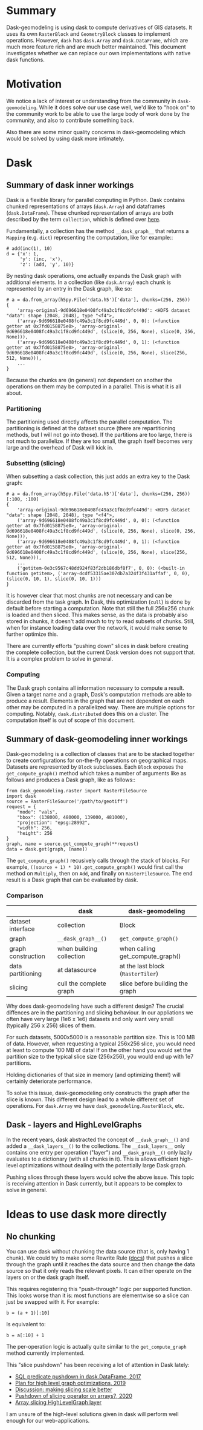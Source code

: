 # Summary

Dask-geomodeling is using dask to compute derivatives of GIS datasets. It uses
its own ``RasterBlock`` and ``GeometryBlock`` classes to implement operations.
However, ``dask`` has ``dask.Array`` and ``dask.DataFrame``, which are much
more feature rich and are much better maintained. This document investigates
whether we can replace our own implementations with native dask functions.

# Motivation

We notice a lack of interest or understanding from the community in ``dask-geomodeling``.
While it does solve our use case well, we'd like to "hook on" to the community
work to be able to use the large body of work done by the community, and also to
contribute something back.

Also there are some minor quality concerns in dask-geomodeling which would be
solved by using dask more intimately.

# Dask

## Summary of dask inner workings

Dask is a flexible library for parallel computing in Python. Dask contains
chunked representations of arrays (``dask.Array``) and dataframes
(``dask.DataFrame``). These chunked representation of arrays are both
described by the term ``collection``, which is defined over [here](https://docs.dask.org/en/latest/custom-collections.html?highlight=collection#the-dask-collection-interface).

Fundamentally, a collection has the method ``__dask_graph__`` that returns a
``Mapping`` (e.g. ``dict``) representing the computation, like for example::

```
# add(inc(1), 10)
d = {'x': 1,
     'y': (inc, 'x'),
     'z': (add, 'y', 10)}
```

By nesting dask operations, one actually expands the Dask graph with additional
elements. In a collection (like ``dask.Array``) each chunk is represented by
an entry in the Dask graph, like so:

```
# a = da.from_array(h5py.File('data.h5')['data'], chunks=(256, 256))
{
    'array-original-9d696618e0408fc49a3c1f8cd9fc449d': <HDF5 dataset "data": shape (2048, 2048), type "<f4">,
    ('array-9d696618e0408fc49a3c1f8cd9fc449d', 0, 0): (<function getter at 0x7fd0158875e0>, 'array-original-9d696618e0408fc49a3c1f8cd9fc449d', (slice(0, 256, None), slice(0, 256, None))),
    ('array-9d696618e0408fc49a3c1f8cd9fc449d', 0, 1): (<function getter at 0x7fd0158875e0>, 'array-original-9d696618e0408fc49a3c1f8cd9fc449d', (slice(0, 256, None), slice(256, 512, None))),
    ...
}
```

Because the chunks are (in general) not dependent on another the operations
on them may be computed in a parallel. This is what it is all about.

### Partitioning

The partitioning used directly affects the parallel computation. The partitioning
is defined at the dataset source (there are repartitioning methods, but I will
not go into those). If the partitions are too large, there is not much to parallelize.
If they are too small, the graph itself becomes very large and the overhead of Dask will kick in.

### Subsetting (slicing)

When subsetting a dask collection, this just adds an extra key to the Dask graph:

```
# a = da.from_array(h5py.File('data.h5')['data'], chunks=(256, 256))[:100, :100]
{
    'array-original-9d696618e0408fc49a3c1f8cd9fc449d': <HDF5 dataset "data": shape (2048, 2048), type "<f4">,
    ('array-9d696618e0408fc49a3c1f8cd9fc449d', 0, 0): (<function getter at 0x7fd0158875e0>, 'array-original-9d696618e0408fc49a3c1f8cd9fc449d', (slice(0, 256, None), slice(0, 256, None))),
    ('array-9d696618e0408fc49a3c1f8cd9fc449d', 0, 1): (<function getter at 0x7fd0158875e0>, 'array-original-9d696618e0408fc49a3c1f8cd9fc449d', (slice(0, 256, None), slice(256, 512, None))),
    ...
    ('getitem-0e3c9567c48dd924f83f2db186dbf8f7', 0, 0): (<built-in function getitem>, ('array-dcdf53315ae307db7a324f3f431affaf', 0, 0), (slice(0, 10, 1), slice(0, 10, 1)))
}
```

It is however clear that most chunks are not necessary and can be discarded from
the task graph. In Dask, this optimization (``cull``) is done by default before starting
a computation. Note that still the full 256x256 chunk is loaded and then sliced.
This makes sense, as the data is probably also stored in chunks, it doesn't add
much to try to read subsets of chunks. Still, when for instance loading data
over the network, it would make sense to further optimize this.

There are currently efforts "pushing down" slices in dask before creating the
complete collection, but the current Dask version does not support that. It is
a complex problem to solve in general.

### Computing

The Dask graph contains all information necessary to compute a result. Given a
target name and a graph, Dask's computation methods are able to produce a
result. Elements in the graph that are not dependent on each other may be
computed in a parallelized way. There are multiple options for computing.
Notably, ``dask.distributed`` does this on a cluster. The computation itself
is out of scope of this document.

## Summary of dask-geomodeling inner workings

Dask-geomodeling is a collection of classes that are to be stacked together
to create configurations for on-the-fly operations on geographical maps.
Datasets are represented by ``Block`` subclasses. Each ``Block`` exposes the
``get_compute_graph()`` method which takes a number of arguments like as
follows and produces a Dask graph, like as follows::

```
from dask_geomodeling.raster import RasterFileSource
import dask
source = RasterFileSource('/path/to/geotiff')
request = {
    "mode": "vals",
    "bbox": (138000, 480000, 139000, 481000),
    "projection": "epsg:28992",
    "width": 256,
    "height": 256
}
graph, name = source.get_compute_graph(**request)
data = dask.get(graph, [name])
```

The ``get_compute_graph()`` recusively calls through the stack of blocks. For
example, ``((source + 1) * 10).get_compute_graph()`` would first call the method
on ``Multiply``, then on ``Add``, and finally on ``RasterFileSource``. The end
result is a Dask graph that can be evaluated by dask.

### Comparison

|                    | dask                     | dask-geomodeling                    |
|--------------------|--------------------------|-------------------------------------|
| dataset interface  | collection               | Block                               |
| graph              | ``__dask_graph__()``     | ``get_compute_graph()``             |
| graph construction | when building collection | when calling get_compute_graph()    |
| data partitioning  | at datasource            | at the last block (``RasterTiler``) |
| slicing            | cull the complete graph  | slice before building the graph     |

Why does dask-geomodeling have such a different design? The crucial diffences
are in the partitioning and slicing behaviour. In our appliations we often have
very large (1e6 x 1e6) datasets and only want very small (typically 256 x 256)
slices of them.

For such datasets, 5000x5000 is a reasonable partition size. This is 100 MB
of data. However, when requesting a typical 256x256 slice, you would need at
least to compute 100 MB of data! If on the other hand you would set the partition
size to the typical slice size (256x256), you would end up with 1e7 partitions.

Holding dictionaries of that size in memory (and optimizing them!) will certainly
deteriorate performance.

To solve this issue, dask-geomodeling only constructs the graph after the slice
is known. This different design lead to a whole different set of operations.
For ``dask.Array`` we have ``dask_geomodeling.RasterBlock``, etc.

## Dask - layers and HighLevelGraphs

In the recent years, dask abstracted the concept of ``__dask_graph__()`` and
added a ``__dask_layers__()`` to the collections. The ``__dask_layers__`` only
contains one entry per operation ("layer") and ``__dask_graph__()`` only lazily
evaluates to a dictionary (with all chunks in it). This is allows efficient
high-level optimizations without dealing with the potentially large Dask graph.

Pushing slices through these layers would solve the above issue. This topic is
receiving attention in Dask currently, but it appears to be complex to solve
in general.


# Ideas to use dask more directly

## No chunking

You can use dask without chunking the data source (that is, only having 1 chunk).
We could try to make some Rewrite Rule ([docs](https://docs.dask.org/en/latest/optimize.html#rewrite-rules))
that pushes a slice through the graph until it reaches the data source and then
change the data source so that it only reads the relevant pixels. It can either
operate on the layers on or the dask graph itself.

This requires registering this "push-through" logic per supported function. This
looks worse than it is: most functions are elementwise so a slice can just be
swapped with it. For example:

```
b = (a + 1)[:10]
```

Is equivalent to:

```
b = a[:10] + 1
```

The per-operation logic is actually quite similar to the ``get_compute_graph`` method currently
implemented.

This "slice pushdown" has been receiving a lot of attention in Dask lately:
- [SQL predicate pushdown in dask.DataFrame, 2017](https://github.com/dask/dask/issues/1957)
- [Plan for high level graph optimizations, 2019](https://github.com/dask/dask/issues/5644)
- [Discussion: making slicing scale better](https://github.com/dask/dask/issues/5918)
- [Pushdown of slicing operator on arrays?, 2020](https://github.com/dask/dask/issues/6288)
- [Array slicing HighLevelGraph layer](https://github.com/dask/dask/pull/7655)

I am unsure of the high-level solutions given in dask will perform well enough
for our web-applications.
